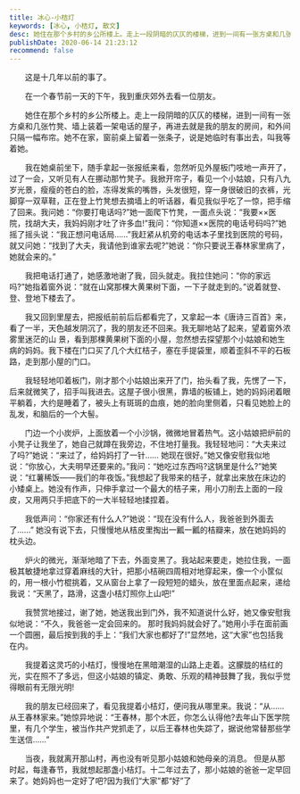 ```yaml
---
title: 冰心-小桔灯
keywords: [冰心, 小桔灯, 散文]
desc: 她住在那个乡村的乡公所楼上。走上一段阴暗的仄仄的楼梯，进到一间有一张方桌和几张竹凳、墙上装着一架电话的屋子，再进去就是我的朋友的房间，和外间只隔一幅布帘。她不在家，窗前桌上留着一张条子，说是她临时有事出去，叫我等着她。
publishDate: 2020-06-14 21:23:12
recommend: false
---
```


　　这是十几年以前的事了。

　　在一个春节前一天的下午，我到重庆郊外去看一位朋友。

　　她住在那个乡村的乡公所楼上。走上一段阴暗的仄仄的楼梯，进到一间有一张方桌和几张竹凳、墙上装着一架电话的屋子，再进去就是我的朋友的房间，和外间只隔一幅布帘。她不在家，窗前桌上留着一张条子，说是她临时有事出去，叫我等着她。

　　我在她桌前坐下，随手拿起一张报纸来看，忽然听见外屋板门吱地一声开了，过了一会，又听见有人在挪动那竹凳子。我掀开帘子，看见一个小姑娘，只有八九岁光景，瘦瘦的苍白的脸，冻得发紫的嘴唇，头发很短，穿一身很破旧的衣裤，光脚穿一双草鞋，正在登上竹凳想去摘墙上的听话器，看见我似乎吃了一惊，把手缩了回来。我问她：“你要打电话吗?”她一面爬下竹凳，一面点头说：“我要××医院，找胡大夫，我妈妈刚才吐了许多血!”我问：“你知道××医院的电话号码吗?”她摇了摇头说：“我正想问电话局……”我赶紧从机旁的电话本子里找到医院的号码，就又问她：“找到了大夫，我请他到谁家去呢?”她说：“你只要说王春林家里病了，她就会来的。”

　　我把电话打通了，她感激地谢了我，回头就走。我拉住她问：“你的家远吗?”她指着窗外说：“就在山窝那棵大黄果树下面，一下子就走到的。”说着就登、登、登地下楼去了。

　　我又回到里屋去，把报纸前前后后都看完了，又拿起一本《唐诗三百首》来，看了一半，天色越发阴沉了，我的朋友还不回来。我无聊地站了起来，望着窗外浓雾里迷茫的山 景，看到那棵黄果树下面的小屋，忽然想去探望那个小姑娘和她生病的妈妈。我下楼在门口买了几个大红桔子，塞在手提袋里，顺着歪斜不平的石板路，走到那小屋的门口。

　　我轻轻地叩着板门，刚才那个小姑娘出来开了门，抬头看了我，先愣了一下，后来就微笑了，招手叫我进去。这屋子很小很黑，靠墙的板铺上，她的妈妈闭着眼平躺着，大约是睡着了，被头上有斑斑的血痕，她的脸向里侧着，只看见她脸上的乱发，和脑后的一个大髻。

　　门边一个小炭炉，上面放着一个小沙锅，微微地冒着热气。这小姑娘把炉前的小凳子让我坐了，她自己就蹲在我旁边，不住地打量我。我轻轻地问：“大夫来过了吗?”她说：“来过了，给妈妈打了一针…… 她现在很好。”她又像安慰我似地说：“你放心，大夫明早还要来的。”我问：“她吃过东西吗?这锅里是什么?”她笑说：“红薯稀饭——我们的年夜饭。”我想起了我带来的桔子，就拿出来放在床边的小矮桌上。她没有作声，只伸手拿过一个最大的桔子来，用小刀削去上面的一段皮，又用两只手把底下的一大半轻轻地揉捏着。

　　我低声问：“你家还有什么人?”她说：“现在没有什么人，我爸爸到外面去了……” 她没有说下去，只慢慢地从桔皮里掏出一瓤一瓤的桔瓣来，放在她妈妈的枕头边。

　　炉火的微光，渐渐地暗了下去，外面变黑了。我站起来要走，她拉住我，一面极其敏捷地拿过穿着麻线的大针，把那小桔碗四周相对地穿起来，像一个小筐似的，用一根小竹棍挑着，又从窗台上拿了一段短短的蜡头，放在里面点起来，递给我说：“天黑了，路滑，这盏小桔灯照你上山吧!”

　　我赞赏地接过，谢了她，她送我出到门外，我不知道说什么好，她又像安慰我似地说：“不久，我爸爸一定会回来的。 那时我妈妈就会好了。”她用小手在面前画一个圆圈，最后按到我的手上：“我们大家也都好了!”显然地，这“大家”也包括我在内。

　　我提着这灵巧的小桔灯，慢慢地在黑暗潮湿的山路上走着。这朦胧的桔红的光，实在照不了多远，但这小姑娘的镇定、勇敢、乐观的精神鼓舞了我，我似乎觉得眼前有无限光明!

　　我的朋友已经回来了，看见我提着小桔灯，便问我从哪里来。我说：“从……从王春林家来。”她惊异地说：“王春林，那个木匠，你怎么认得他?去年山下医学院里，有几个学生，被当作共产党抓走了，以后王春林也失踪了，据说他常替那些学生送信……”

　　当夜，我就离开那山村，再也没有听见那小姑娘和她母亲的消息。 但是从那时起，每逢春节，我就想起那盏小桔灯。十二年过去了，那小姑娘的爸爸一定早回来了。她妈妈也一定好了吧?因为我们“大家”都“好”了